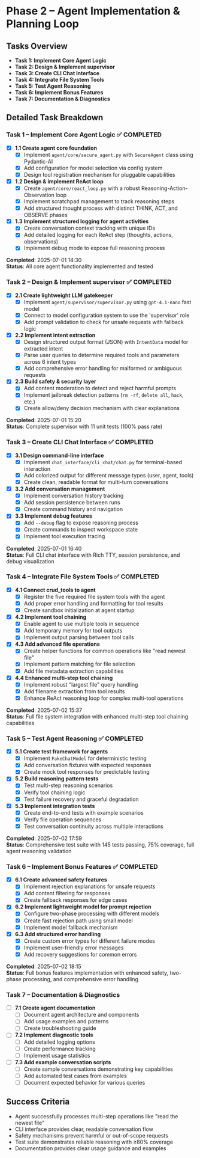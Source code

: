 # Phase 2 – Agent Implementation & Planning Loop

## Tasks Overview

- **Task 1: Implement Core Agent Logic**
- **Task 2: Design & Implement supervisor**
- **Task 3: Create CLI Chat Interface**
- **Task 4: Integrate File System Tools**
- **Task 5: Test Agent Reasoning**
- **Task 6: Implement Bonus Features**
- **Task 7: Documentation & Diagnostics**

## Detailed Task Breakdown

### **Task 1 – Implement Core Agent Logic** ✅ **COMPLETED**

- [x] **1.1 Create agent core foundation**
  - [x] Implement `agent/core/secure_agent.py` with `SecureAgent` class using Pydantic-AI
  - [x] Add configuration for model selection via config system
  - [x] Design tool registration mechanism for pluggable capabilities
- [x] **1.2 Design & implement ReAct loop**
  - [x] Create `agent/core/react_loop.py` with a robust Reasoning-Action-Observation loop
  - [x] Implement scratchpad management to track reasoning steps
  - [x] Add structured thought process with distinct THINK, ACT, and OBSERVE phases
- [x] **1.3 Implement structured logging for agent activities**
  - [x] Create conversation context tracking with unique IDs
  - [x] Add detailed logging for each ReAct step (thoughts, actions, observations)
  - [x] Implement debug mode to expose full reasoning process

**Completed**: 2025-07-01 14:30  
**Status**: All core agent functionality implemented and tested

### **Task 2 – Design & Implement supervisor** ✅ **COMPLETED**

- [x] **2.1 Create lightweight LLM gatekeeper**
  - [x] Implement `agent/supervisor/supervisor.py` using `gpt-4.1-nano` fast model
  - [x] Connect to model configuration system to use the 'supervisor' role
  - [x] Add prompt validation to check for unsafe requests with fallback logic
- [x] **2.2 Implement intent extraction**
  - [x] Design structured output format (JSON) with `IntentData` model for extracted intent
  - [x] Parse user queries to determine required tools and parameters across 6 intent types
  - [x] Add comprehensive error handling for malformed or ambiguous requests
- [x] **2.3 Build safety & security layer**
  - [x] Add content moderation to detect and reject harmful prompts
  - [x] Implement jailbreak detection patterns (`rm -rf`, `delete all`, `hack`, etc.)
  - [x] Create allow/deny decision mechanism with clear explanations

**Completed**: 2025-07-01 15:20  
**Status**: Complete supervisor with 11 unit tests (100% pass rate)

### **Task 3 – Create CLI Chat Interface** ✅ **COMPLETED**

- [x] **3.1 Design command-line interface**
  - [x] Implement `chat_interface/cli_chat/chat.py` for terminal-based interaction
  - [x] Add colorized output for different message types (user, agent, tools)
  - [x] Create clean, readable format for multi-turn conversations
- [x] **3.2 Add conversation management**
  - [x] Implement conversation history tracking
  - [x] Add session persistence between runs
  - [x] Create command history and navigation
- [x] **3.3 Implement debug features**
  - [x] Add `--debug` flag to expose reasoning process
  - [x] Create commands to inspect workspace state
  - [x] Implement tool execution tracing

**Completed**: 2025-07-01 16:40  
**Status**: Full CLI chat interface with Rich TTY, session persistence, and debug visualization

### **Task 4 – Integrate File System Tools** ✅ **COMPLETED**

- [x] **4.1 Connect crud_tools to agent**
  - [x] Register the five required file system tools with the agent
  - [x] Add proper error handling and formatting for tool results
  - [x] Create sandbox initialization at agent startup
- [x] **4.2 Implement tool chaining**
  - [x] Enable agent to use multiple tools in sequence
  - [x] Add temporary memory for tool outputs
  - [x] Implement output parsing between tool calls
- [x] **4.3 Add advanced file operations**
  - [x] Create helper functions for common operations like "read newest file"
  - [x] Implement pattern matching for file selection
  - [x] Add file metadata extraction capabilities
- [x] **4.4 Enhanced multi-step tool chaining**
  - [x] Implement robust "largest file" query handling
  - [x] Add filename extraction from tool results
  - [x] Enhance ReAct reasoning loop for complex multi-tool operations

**Completed**: 2025-07-02 15:37  
**Status**: Full file system integration with enhanced multi-step tool chaining capabilities

### **Task 5 – Test Agent Reasoning** ✅ **COMPLETED**

- [x] **5.1 Create test framework for agents**
  - [x] Implement `FakeChatModel` for deterministic testing
  - [x] Add conversation fixtures with expected responses
  - [x] Create mock tool responses for predictable testing
- [x] **5.2 Build reasoning pattern tests**
  - [x] Test multi-step reasoning scenarios
  - [x] Verify tool chaining logic
  - [x] Test failure recovery and graceful degradation
- [x] **5.3 Implement integration tests**
  - [x] Create end-to-end tests with example scenarios
  - [x] Verify file operation sequences
  - [x] Test conversation continuity across multiple interactions

**Completed**: 2025-07-02 17:59  
**Status**: Comprehensive test suite with 145 tests passing, 75% coverage, full agent reasoning validation

### **Task 6 – Implement Bonus Features** ✅ **COMPLETED**

- [x] **6.1 Create advanced safety features**
  - [x] Implement rejection explanations for unsafe requests
  - [x] Add content filtering for responses
  - [x] Create fallback responses for edge cases
- [x] **6.2 Implement lightweight model for prompt rejection**
  - [x] Configure two-phase processing with different models
  - [x] Create fast rejection path using small model
  - [x] Implement model fallback mechanism
- [x] **6.3 Add structured error handling**
  - [x] Create custom error types for different failure modes
  - [x] Implement user-friendly error messages
  - [x] Add recovery suggestions for common errors

**Completed**: 2025-07-02 18:15  
**Status**: Full bonus features implementation with enhanced safety, two-phase processing, and comprehensive error handling

### **Task 7 – Documentation & Diagnostics**

- [ ] **7.1 Create agent documentation**
  - [ ] Document agent architecture and components
  - [ ] Add usage examples and patterns
  - [ ] Create troubleshooting guide
- [ ] **7.2 Implement diagnostic tools**
  - [ ] Add detailed logging options
  - [ ] Create performance tracking
  - [ ] Implement usage statistics
- [ ] **7.3 Add example conversation scripts**
  - [ ] Create sample conversations demonstrating key capabilities
  - [ ] Add automated test cases from examples
  - [ ] Document expected behavior for various queries

## Success Criteria

- Agent successfully processes multi-step operations like "read the newest file"
- CLI interface provides clear, readable conversation flow
- Safety mechanisms prevent harmful or out-of-scope requests
- Test suite demonstrates reliable reasoning with ≥80% coverage
- Documentation provides clear usage guidance and examples
